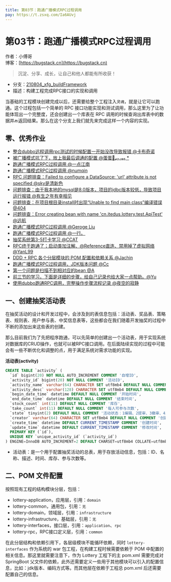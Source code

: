 ```yaml
---
title: 第03节：跑通广播模式RPC过程调用
pay: https://t.zsxq.com/Ia6AUvj
---
```


# 第03节：跑通广播模式RPC过程调用

作者：小傅哥
<br/>博客：[https://bugstack.cn](https://bugstack.cn)

>沉淀、分享、成长，让自己和他人都能有所收获！

- 分支：[210804_xfg_buildFramework](https://gitcode.net/KnowledgePlanet/Lottery/-/tree/210804_xfg_buildFramework)
- 描述：构建工程完成RPC接口的实现和调用

当基础的工程模块创建完成以后，还需要给整个工程注入`灵魂`，就是让它可以跑通。这个过程包括一个简单的 RPC 接口功能实现和测试调用，那么这里为了让功能体现出一个完整度，还会创建出一个库表在 RPC 调用的时候查询出库表中的数据并🔙返回结果。那么在这个分支上我们就先来完成这样一个内容的实现。

## 零、优秀作业

- [整合dubbo远程调用rpc测试的时候配置一开始没改导致报错 @卡布奇诺](https://t.zsxq.com/06JaiyFIm)
- [被广播模式坑了下，放上我最后调通的配置 @蛋蛋🏃₄₂.₁₉₅ *](https://t.zsxq.com/06F2V3FqJ)
- [跑通广播模式RPC过程调用 @一点江南](https://t.zsxq.com/06uB27eIu)
- [跑通广播模式RPC过程调用 @numqin](https://t.zsxq.com/06R3rBEA2)
- [RPC 问题排查：Failed to configure a DataSource: 'url' attribute is not specified @sky是清新色](https://t.zsxq.com/06uRvJema)
- [问题排查：由于我本地的mysql是8.0版本，项目的jdbc版本较低，导致项目运行报错 @有生之年有幸相见](https://t.zsxq.com/06vbUNNbe)
- [问题排查：在项目根目录install时出现“Unable to find main class”编译错误 @404](https://t.zsxq.com/06FaqVneM)
- [问题排查：Error creating bean with name 'cn.itedus.lottery.test.ApiTest' @远航](https://t.zsxq.com/06rj6E6QZ)
- [跑通广播模式RPC过程调用 @Geroge Liu](https://t.zsxq.com/06B2NFMBm)
- [跑通广播模式RPC过程调用 @一行。](https://t.zsxq.com/06rjuNFYR)
- [抽奖系统第3-5打卡学习 @CCAT](https://t.zsxq.com/06VRNZfe2)
- [RPC终于跑通了；启动类加注解、@Reference直连、禁用掉了虚拟网络 @YanL99](https://t.zsxq.com/06EIMR7ee)
- [DDD + RPC 各个分层模块的 POM 配置和依赖关系 @Jachin](https://t.zsxq.com/07EqJqRrN)
- [跑通广播模式RPC过程调用，JDK版本问题 @Cc](https://t.zsxq.com/0cJf5EQIc)
- [第一个问题是扫描不到相对应的bean @A](https://t.zsxq.com/0c9V7T8PT)
- [前三节的学习，下面是详细的步骤，给自己记录也给大家一点帮助。@Yu](https://t.zsxq.com/0etx1mgu2)
- [使用dubbo跑通RPC调用，完整操作步骤流程记录 @夜空的寂静](https://t.zsxq.com/0eh7ysSr6)

## 一、创建抽奖活动表

在抽奖活动的设计和开发过程中，会涉及到的表信息包括：活动表、奖品表、策略表、规则表、用户参与表、中奖信息表等，这些都会在我们随着开发抽奖的过程中不断的添加出来这些表的创建。

那么目前我们为了先把程序跑通，可以先简单的创建出一个活动表，用于实现系统对数据库的CRUD操作，也就可以被RPC接口调用。在后面陆续实现的过程中可能会有一些不断优化和调整的点，用于满足系统对需求功能的实现。

**活动表(activity)**

```sql
CREATE TABLE `activity` (
  `id` bigint(20) NOT NULL AUTO_INCREMENT COMMENT '自增ID',
  `activity_id` bigint(20) NOT NULL COMMENT '活动ID',
  `activity_name` varchar(64) CHARACTER SET utf8mb4 DEFAULT NULL COMMENT '活动名称',
  `activity_desc` varchar(128) CHARACTER SET utf8mb4 DEFAULT NULL COMMENT '活动描述',
  `begin_date_time` datetime DEFAULT NULL COMMENT '开始时间',
  `end_date_time` datetime DEFAULT NULL COMMENT '结束时间',
  `stock_count` int(11) DEFAULT NULL COMMENT '库存',
  `take_count` int(11) DEFAULT NULL COMMENT '每人可参与次数',
  `state` tinyint(2) DEFAULT NULL COMMENT '活动状态：1编辑、2提审、3撤审、4通过、5运行(审核通过后worker扫描状态)、6拒绝、7关闭、8开启',
  `creator` varchar(64) CHARACTER SET utf8mb4 DEFAULT NULL COMMENT '创建人',
  `create_time` datetime DEFAULT CURRENT_TIMESTAMP COMMENT '创建时间',
  `update_time` datetime DEFAULT CURRENT_TIMESTAMP COMMENT '修改时间',
  PRIMARY KEY (`id`),
  UNIQUE KEY `unique_activity_id` (`activity_id`)
) ENGINE=InnoDB AUTO_INCREMENT=2 DEFAULT CHARSET=utf8mb4 COLLATE=utf8mb4_bin COMMENT='活动配置';
```

- 活动表：是一个用于配置抽奖活动的总表，用于存放活动信息，包括：ID、名称、描述、时间、库存、参与次数等。

## 二、POM 文件配置

按照现有工程的结构模块分层，包括：
- lottery-application，应用层，引用：`domain`
- lottery-common，通用包，引用：`无`
- lottery-domain，领域层，引用：`infrastructure`
- lottery-infrastructure，基础层，引用：`无`
- lottery-interfaces，接口层，引用：`application`、`rpc`
- lottery-rpc，RPC接口定义层，引用：`common`

在此分层结构和依赖引用下，各层级模块不能循环依赖，同时 `lottery-interfaces` 作为系统的 war 包工程，在构建工程时候需要依赖于 POM 中配置的相关信息。那这里就需要注意下，作为 Lottery 工程下的主 pom.xml 需要完成对 SpringBoot 父文件的依赖，此外还需要定义一些用于其他模块可以引入的配置信息，比如：jdk版本、编码方式等。而其他层在依赖于工程总 pom.xml 后还需要配置自己的信息。
